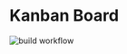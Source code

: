 # Kanban Board

![build workflow](https://github.com/conradmugabe/kanban-board/actions/workflows/build.yml/badge.svg)
